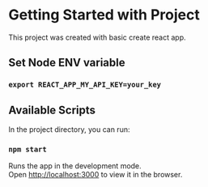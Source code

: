 # Getting Started with Project

This project was created with basic create react app.

## Set Node ENV variable

### `export REACT_APP_MY_API_KEY=your_key`

## Available Scripts

In the project directory, you can run:

### `npm start`

Runs the app in the development mode.\
Open [http://localhost:3000](http://localhost:3000) to view it in the browser.
